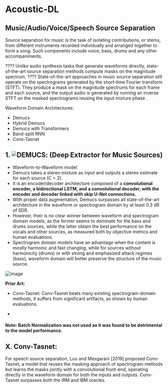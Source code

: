 # Acoustic-DL

## Music/Audio/Voice/Speech Source Separation

Source separation for music is the task of isolating contributions, or stems, from different instruments recorded individually and arranged together to form a song. Such
components include voice, bass, drums and any other accompaniments.

???? Unlike audio synthesis tasks that generate waveforms directly, state-of-the-art source separation methods compute masks on the magnitude spectrum. ???? State-of-the-art approaches in music source separation still operate on the spectrograms generated by the short-time Fourier transform (STFT). They produce a mask on the magnitude spectrums for each frame and each source, and the output audio is generated by running an inverse STFT on the masked spectrograms reusing the input mixture phase .


Waveform Domain Architectures:
- Demucs
- Hybrid Demucs
- Demucs with Transformers
- Band-split RNN
- Conv-Tasnet

## 1. ![DEMUCS](https://arxiv.org/abs/1911.13254): (Deep Extractor for Music Sources)

- Waveform-to-Waveform model
- Demucs takes a stereo mixture as input and outputs a stereo estimate for each source (C = 2).
- It is an encoder/decoder architecture composed of a **convolutional encoder, a bidirectional LSTM, and a convolutional decoder, with the encoder and decoder
linked with skip U-Net connections.** 
- With proper data augmentation, Demucs surpasses all state-of-the-art architecture in the waveform or spectrogram domain by at least 0.3 dB of SDR.
- However, their is no clear winner between waveform and spectrogram domain models, as the former seems to dominate for the bass and drums sources, while the latter obtain the best performance on the vocals and other sources, as measured both by objective metrics and human evaluations.
- Spectrogram domain models have an advantage when the content is mostly harmonic and fast changing, while for sources without harmonicity (drums) or with strong and emphasized attack regimes (bass), waveform domain will better preserve the structure of the music source.



![image](https://user-images.githubusercontent.com/129742046/230777568-c2ba40fa-d839-4300-9ba3-f3bc29eea57d.png)


**Prior Art:**

- Conv-Tasnet: Conv-Tasnet beats many existing spectrogram-domain methods, it suffers from significant artifacts, as shown by human evaluations. 




- 

#### Note: Batch Normalization was not used as  it was found to be detrimental to the model performance.




## X. Conv-Tasnet:

For speech source separation, Luo and Mesgarani [2019] proposed Conv-Tasnet, a model that reuses the masking approach of spectrogram methods but learns the masks jointly with a convolutional front-end, operating directly in the waveform domain for both the inputs and outputs. Conv-Tasnet surpasses both the IRM and IBM oracles.
